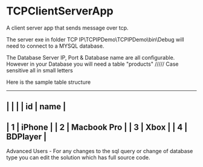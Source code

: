 # TCPClientServerApp
A client server app that sends message over tcp.

The server exe in folder TCP IP\TCPIPDemo\TCPIPDemo\bin\Debug will need to connect to a MYSQL database.

The Database Server IP, Port & Database name are all configurable.
However in your Database you will need a table "products" ///// Case sensitive all in small letters

Here is the sample table structure

---------------------------------------
|                 |                   |
|     id          |   name            |
---------------------------------------
|     1           |   iPhone          |
|     2           |   Macbook Pro     |
|     3           |   Xbox            |
|     4           |   BDPlayer        |
---------------------------------------

Advanced Users -
For any changes to the sql query or change of database type you can edit the solution which has full source code.
